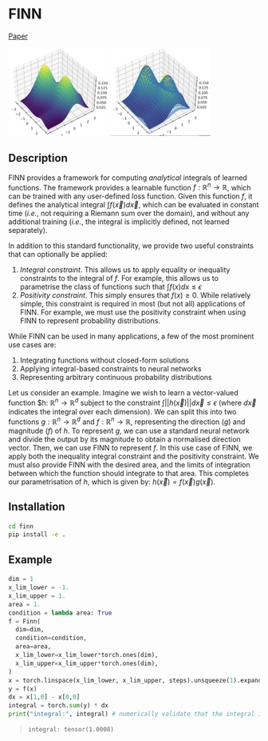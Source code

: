 # FINN
[Paper](https://arxiv.org/abs/2307.14439)

<img src="img/learned.png" alt="Learned Fixed Integral Network" width=40%> <img src="img/ground_truth.png" alt="Grouth Truth" width=39.65%>

## Description
FINN provides a framework for computing _analytical_ integrals of learned functions. The framework provides a learnable function $f: \mathbb{R}^n \to \mathbb{R}$, which can be trained with any user-defined loss function. Given this function $f$, it defines the analytical integral $\int f(\vec{x}) d\vec{x}$, which can be evaluated in constant time (_i.e._, not requiring a Riemann sum over the domain), and without any additional training (_i.e._, the integral is implicitly defined, not learned separately).

In addition to this standard functionality, we provide two useful constraints that can optionally be applied:
1. *Integral constraint*. This allows us to apply equality or inequality constraints to the integral of $f$. For example, this allows us to parametrise the class of functions such that $\int f(x) dx \leq \epsilon$
2. *Positivity constraint*. This simply ensures that $f(x) \geq 0$. While relatively simple, this constraint is required in most (but not all) applications of FINN. For example, we must use the positivity constraint when using FINN to represent probability distributions.

While FINN can be used in many applications, a few of the most prominent use cases are:
1. Integrating functions without closed-form solutions
2. Applying integral-based constraints to neural networks
3. Representing arbitrary continuous probability distributions

Let us consider an example. Imagine we wish to learn a vector-valued function $h: $\mathbb{R}^n \to \mathbb{R}^d$ subject to the constraint $\int ||h(\vec{x})|| d\vec{x} \leq \epsilon$ (where $d\vec{x}$ indicates the integral over each dimension). We can split this into two functions $g: \mathbb{R}^n \to \mathbb{R}^d$ and $f: \mathbb{R}^n \to \mathbb{R}$, representing the direction ($g$) and magnitude ($f$) of $h$. To represent $g$, we can use a standard neural network and divide the output by its magnitude to obtain a normalised direction vector. Then, we can use FINN to represent $f$. In this use case of FINN, we apply both the inequality integral constraint and the positivity constraint. We must also provide FINN with the desired area, and the limits of integration between which the function should integrate to that area. This completes our parametrisation of $h$, which is given by: $h(\vec{x}) = f(\vec{x})g(\vec{x})$.

## Installation

```bash
cd finn
pip install -e .
```

## Example

```python
dim = 1
x_lim_lower = -1.
x_lim_upper = 1.
area = 1.
condition = lambda area: True
f = Finn(
  dim=dim,
  condition=condition,
  area=area,
  x_lim_lower=x_lim_lower*torch.ones(dim),
  x_lim_upper=x_lim_upper*torch.ones(dim),
)
x = torch.linspace(x_lim_lower, x_lim_upper, steps).unsqueeze(1).expand(-1, dim)
y = f(x)
dx = x[1,0] - x[0,0]
integral = torch.sum(y) * dx
print("integral:", integral) # numerically validate that the integral is 1.0
```
>```
>integral: tensor(1.0008)
>```
